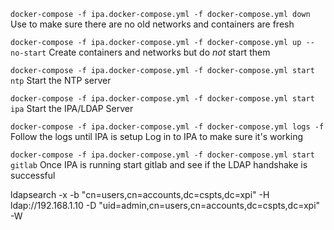 `docker-compose -f ipa.docker-compose.yml -f docker-compose.yml down`
Use to make sure there are no old networks and containers are fresh

`docker-compose -f ipa.docker-compose.yml -f docker-compose.yml up --no-start`
Create containers and networks but do *not* start them

`docker-compose -f ipa.docker-compose.yml -f docker-compose.yml start ntp`
Start the NTP server

`docker-compose -f ipa.docker-compose.yml -f docker-compose.yml start ipa`
Start the IPA/LDAP Server

`docker-compose -f ipa.docker-compose.yml -f docker-compose.yml logs -f`
Follow the logs until IPA is setup
Log in to IPA to make sure it's working

`docker-compose -f ipa.docker-compose.yml -f docker-compose.yml start gitlab`
Once IPA is running start gitlab and see if the LDAP handshake is successful

ldapsearch -x -b "cn=users,cn=accounts,dc=cspts,dc=xpi" -H ldap://192.168.1.10 -D "uid=admin,cn=users,cn=accounts,dc=cspts,dc=xpi" -W